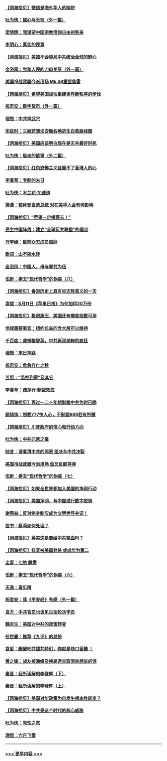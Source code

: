 #### [【网海拾贝】微信是海外华人的陷阱](../pages/nsc993/n12338868.md?t=08181702) 
#### [吐为快：雄心与无奈（外一篇）](../pages/nsc993/n12338132.md?t=08181702) 
#### [梁晓辉：我渴望中国宗教信仰自由的到来](../pages/nsc993/n12336657.md?t=08181702) 
#### [李明心：真实的民意](../pages/nsc993/n12336089.md?t=08181702) 
#### [【网海拾贝】美国不会容忍中共统治全球的野心](../pages/nsc993/n12336063.md?t=08181702) 
#### [金浴凤：党和人民的刀肉关系（外一篇）](../pages/nsc993/n12335834.md?t=08181702) 
#### [美国冷战武器今派用场 Mk 48重型鱼雷](../pages/nsc993/n12335354.md?t=08181702) 
#### [【网海拾贝】希望美国加快重建世界新秩序的步伐](../pages/nsc993/n12334224.md?t=08181702) 
#### [祝君安：数字货币（外一篇）](../pages/nsc993/n12334186.md?t=08181702) 
#### [理悟：中共祸武穴](../pages/nsc993/n12333962.md?t=08181702) 
#### [宋征时：三峡若溃坝安徽各地逃生自救路线图](../pages/nsc993/n12332450.md?t=08181702) 
#### [【网海拾贝】美国应该明白现在是灭共最好时机](../pages/nsc993/n12332313.md?t=08181702) 
#### [吐为快：极权的欲望（外二篇）](../pages/nsc993/n12332089.md?t=08181702) 
#### [【网海拾贝】红色恐怖主义征服不了香港人的心](../pages/nsc993/n12329296.md?t=08181702) 
#### [李春草：专制的末日](../pages/nsc993/n12329079.md?t=08181702) 
#### [吐为快：木兰花‧加速道](../pages/nsc993/n12327366.md?t=08181702) 
#### [拂潇：若拜登当选总统 对在美华人会有何影响](../pages/nsc993/n12295996.md?t=08181702) 
#### [【网海拾贝】“苹果一定撑落去！”](../pages/nsc993/n12326784.md?t=08181702) 
#### [民主中国阵线：建立“全球反共联盟”的倡议](../pages/nsc993/n12324177.md?t=08181702) 
#### [万李缘：致前众志成员周庭](../pages/nsc993/n12324635.md?t=08181702) 
#### [歌词：山不转水转](../pages/nsc993/n12324599.md?t=08181702) 
#### [金浴凤：中国人，毋与邪共为伍](../pages/nsc993/n12324257.md?t=08181702) 
#### [伍新：撕去“现代哲学”的伪装（八）](../pages/nsc993/n12324188.md?t=08181702) 
#### [【网海拾贝】香港历史上具有标志性意义的一天](../pages/nsc993/n12324021.md?t=08181702) 
#### [袁斌：8月11日《苹果日报》为何加印20万份](../pages/nsc993/n12323955.md?t=08181702) 
#### [【网海拾贝】极限施压，美国还有哪些招数可用](../pages/nsc993/n12322512.md?t=08181702) 
#### [地球重要事宜：纽约长岛的含水层可以维持](../pages/nsc993/n12321844.md?t=08181702) 
#### [千百度：逮捕黎智英，中共再现纳粹的疯狂](../pages/nsc993/n12321777.md?t=08181702) 
#### [理悟：末日择路](../pages/nsc993/n12320812.md?t=08181702) 
#### [祝君安：危急存亡之秋](../pages/nsc993/n12320795.md?t=08181702) 
#### [苦胆：“监控到家”及其它](../pages/nsc993/n12320751.md?t=08181702) 
#### [李春草：踏莎行·制裁效应](../pages/nsc993/n12318290.md?t=08181702) 
#### [【网海拾贝】再过一二十年想制裁中共为时已晚](../pages/nsc993/n12318195.md?t=08181702) 
#### [颜纯钩：制裁777快人心，不制裁689若有所憾](../pages/nsc993/n12316912.md?t=08181702) 
#### [【网海拾贝】川普政府的信心和行动方向](../pages/nsc993/n12316673.md?t=08181702) 
#### [吐为快：中共元素之毒](../pages/nsc993/n12316547.md?t=08181702) 
#### [陆言：请看清中共的邪恶 坚决与中共决裂](../pages/nsc993/n12315784.md?t=08181702) 
#### [美国冷战武器今派用场 鱼叉反舰导弹](../pages/nsc993/n12316258.md?t=08181702) 
#### [伍新：撕去“现代哲学”的伪装（七）](../pages/nsc993/n12315846.md?t=08181702) 
#### [【网海拾贝】如果全世界都加入美国的净网行动](../pages/nsc993/n12315588.md?t=08181702) 
#### [【网海拾贝】美国净网，与中国进行数字脱钩](../pages/nsc993/n12312813.md?t=08181702) 
#### [谢燕益：反对终身制应成为文明世界共识！](../pages/nsc993/n12310465.md?t=08181702) 
#### [投书：蔡莉如何处理？](../pages/nsc993/n12310224.md?t=08181702) 
#### [【网海拾贝】英美这是要给中共输血吗？](../pages/nsc993/n12307646.md?t=08181702) 
#### [【网海拾贝】抖音被美国封杀 或成华为第二](../pages/nsc993/n12305277.md?t=08181702) 
#### [尘客：七绝 霹雳](../pages/nsc993/n12304053.md?t=08181702) 
#### [伍新：撕去“现代哲学”的伪装（六）](../pages/nsc993/n12303243.md?t=08181702) 
#### [天逸：喜见晴](../pages/nsc993/n12303226.md?t=08181702) 
#### [祝君安：读《平安经》有感（外一篇）](../pages/nsc993/n12303170.md?t=08181702) 
#### [良方：中共官员也该见见法轮功学员](../pages/nsc993/n12302985.md?t=08181702) 
#### [魏京生：美国对中共的政策转变](../pages/nsc993/n12302929.md?t=08181702) 
#### [任世豪：推荐《九评》的总统](../pages/nsc993/n12302838.md?t=08181702) 
#### [袁哲：醒醒吧共谍共特们，你就是块口香糖 ！](../pages/nsc993/n12302678.md?t=08181702) 
#### [黄之锋：战友被通缉及换届选举取消后想说的话](../pages/nsc993/n12302681.md?t=08181702) 
#### [秦晋：我所读解的李登辉（下）](../pages/nsc993/n12302171.md?t=08181702) 
#### [秦晋：我所读解的李登辉（上）](../pages/nsc993/n12301979.md?t=08181702) 
#### [【网海拾贝】美国对华政策为何发生根本性转变？](../pages/nsc993/n12302091.md?t=08181702) 
#### [【网海拾贝】中共是这个时代的核心威胁](../pages/nsc993/n12300541.md?t=08181702) 
#### [吐为快：党性之恶](../pages/nsc993/n12300263.md?t=08181702) 
#### [理悟：六月飞雪](../pages/nsc993/n12300243.md?t=08181702) 

----
#### [ >>> 更早内容 <<< ](../indexes/nsc993-earlier.md)
